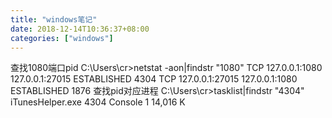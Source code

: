```yaml
---
title: "windows笔记"
date: 2018-12-14T10:36:37+08:00
categories: ["windows"]
---
```

查找1080端口pid
C:\Users\cr>netstat -aon|findstr "1080"
  TCP    127.0.0.1:1080         127.0.0.1:27015        ESTABLISHED     4304
  TCP    127.0.0.1:27015        127.0.0.1:1080         ESTABLISHED     1876
查找pid对应进程
C:\Users\cr>tasklist|findstr "4304"
iTunesHelper.exe              4304 Console                    1     14,016 K